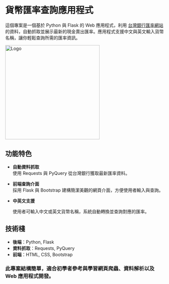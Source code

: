 # 貨幣匯率查詢應用程式
這個專案是一個基於 Python 與 Flask 的 Web 應用程式，利用 [台灣銀行匯率網站](https://rate.bot.com.tw/xrt?Lang=zh-TW) 的資料，自動抓取並展示最新的現金賣出匯率。應用程式支援中文與英文輸入貨幣名稱，讓你輕鬆查詢所需的匯率資訊。

<img src="https://example.com/myimage.png" alt="Logo" width="300"/>

## 功能特色
- **自動資料抓取**  
  使用 Requests 與 PyQuery 從台灣銀行獲取最新匯率資料。

- **前端查詢介面**  
  採用 Flask 與 Bootstrap 建構簡潔美觀的網頁介面，方便使用者輸入與查詢。

- **中英文支援**

  使用者可輸入中文或英文貨幣名稱，系統自動轉換並查詢對應的匯率。

## 技術棧
- **後端**：Python, Flask  
- **資料抓取**：Requests, PyQuery  
- **前端**：HTML, CSS, Bootstrap
  
### 此專案結構簡單，適合初學者參考與學習網頁爬蟲、資料解析以及 Web 應用程式開發。
